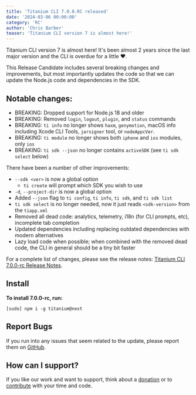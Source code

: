 ```yaml
---
title: 'Titanium CLI 7.0.0.RC released'
date: '2024-03-06 00:00:00'
category: 'RC'
author: 'Chris Barber'
teaser: 'Titanium CLI version 7 is almost here!'
---
```


Titanium CLI version 7 is almost here! It's been almost 2 years since the last major version and the CLI is overdue for a little ❤️.

This Release Candidate includes several breaking changes and improvements, but most importantly updates the code so that we can update the Node.js code and dependencies in the SDK.

## Notable changes:

  * BREAKING: Dropped support for Node.js 18 and older
  * BREAKING: Removed `login`, `logout`, `plugin`, and `status` commands
  * BREAKING: `ti info` no longer shows `haxm`, `genymotion`, macOS info including Xcode CLI Tools, `jarsigner` tool, or `nodeAppcVer`.
  * BREAKING: `ti module` no longer shows both `iphone` and `ios` modules, only `ios`
  * BREAKING: `ti sdk --json` no longer contains `activeSDK` (see `ti sdk select` below)

There have been a number of other improvements:

  * `--sdk <ver>` is now a global option
    - `ti create` will prompt which SDK you wish to use
  * `-d`, `--project-dir` is now a global option
  * Added `--json` flag to `ti config`, `ti info`, `ti sdk`, and `ti sdk list`
  * `ti sdk select` is no longer needed, now it just reads `<sdk-version>` from the `tiapp.xml`
  * Removed all dead code: analytics, telemetry, i18n (for CLI prompts, etc), incomplete tab completion
  * Updated dependencies including replacing outdated dependencies with modern alternatives
  * Lazy load code when possible; when combined with the removed dead code, the CLI in general should be a tiny bit faster

For a complete list of changes, please see the release notes: [Titanium CLI 7.0.0-rc Release Notes](https://github.com/tidev/titanium-cli/releases/tag/v7.0.0-rc).

## Install

**To install 7.0.0-rc, run:**

```
[sudo] npm i -g titanium@next
```

## Report Bugs

If you run into any issues that seem related to the update, please report them on [GitHub](https://github.com/tidev/titanium-cli/issues).

## How can I support?

If you like our work and want to support, think about a [donation](/donate) or to [contribute](/contribute) with your time and code.

